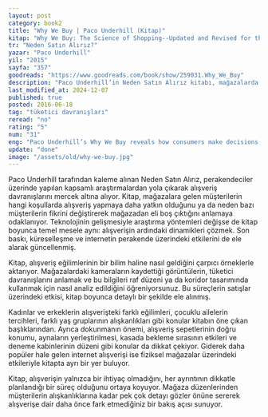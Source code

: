 ```yaml
---
layout: post
category: book2
title: "Why We Buy | Paco Underhill (Kitap)"
kitap: "Why We Buy: The Science of Shopping--Updated and Revised for the Internet, the Global Consumer, and Beyond"
tr: "Neden Satın Alırız?"
yazar: "Paco Underhill"
yil: "2015"
sayfa: "357"
goodreads: "https://www.goodreads.com/book/show/259031.Why_We_Buy"
description: "Paco Underhill’in Neden Satın Alırız kitabı, mağazalarda tüketicilerin nasıl karar verdiğini ve bu kararların arkasındaki faktörleri ortaya koyuyor. Araştırmalara dayanan kitap, alışverişin bir ihtiyaçtan çok daha fazlası olduğunu gözler önüne seriyor."
last_modified_at: 2024-12-07
published: true
posted: 2016-06-18
tag: "tüketici davranışları"
reread: "no"
rating: "5"
num: "31"
eng: "Paco Underhill’s Why We Buy reveals how consumers make decisions in stores and what influences those choices. Grounded in research, the book shows that shopping is much more than just fulfilling a need."
update: "done"
image: "/assets/old/why-we-buy.jpg"
---
```


Paco Underhill tarafından kaleme alınan Neden Satın Alırız, perakendeciler üzerinde yapılan kapsamlı araştırmalardan yola çıkarak alışveriş davranışlarını mercek altına alıyor. Kitap, mağazalara gelen müşterilerin hangi koşullarda alışveriş yapmaya daha yatkın olduğunu ya da neden bazı müşterilerin fikrini değiştirerek mağazadan eli boş çıktığını anlamaya odaklanıyor. Teknolojinin gelişmesiyle araştırma yöntemleri değişse de kitap boyunca temel mesele aynı: alışverişin ardındaki dinamikleri çözmek. Son baskı, küreselleşme ve internetin perakende üzerindeki etkilerini de ele alarak güncellenmiş.

Kitap, alışveriş eğilimlerinin bir bilim haline nasıl geldiğini çarpıcı örneklerle aktarıyor. Mağazalardaki kameraların kaydettiği görüntülerin, tüketici davranışlarını anlamak ve bu bilgileri raf düzeni ya da koridor tasarımında kullanmak için nasıl analiz edildiğini öğreniyorsunuz. Bu süreçlerin satışlar üzerindeki etkisi, kitap boyunca detaylı bir şekilde ele alınmış.

Kadınlar ve erkeklerin alışverişteki farklı eğilimleri, çocuklu ailelerin tercihleri, farklı yaş gruplarının alışkanlıkları gibi konular kitabın öne çıkan başlıklarından. Ayrıca dokunmanın önemi, alışveriş sepetlerinin doğru konumu, aynaların yerleştirilmesi, kasada bekleme sırasının etkileri ve deneme kabinlerinin düzeni gibi konular da dikkat çekiyor. Giderek daha popüler hale gelen internet alışverişi ise fiziksel mağazalar üzerindeki etkileriyle kitapta ayrı bir yer buluyor.

Kitap, alışverişin yalnızca bir ihtiyaç olmadığını, her ayrıntının dikkatle planlandığı bir süreç olduğunu ortaya koyuyor. Mağaza düzenlerinden müşterilerin alışkanlıklarına kadar pek çok detayı gözler önüne sererek alışverişe dair daha önce fark etmediğiniz bir bakış açısı sunuyor.
